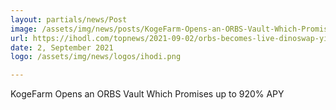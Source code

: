 ```yaml
---
layout: partials/news/Post
image: /assets/img/news/posts/KogeFarm-Opens-an-ORBS-Vault-Which-Promises-up-to-920-APY-ihodl.webp
url: https://ihodl.com/topnews/2021-09-02/orbs-becomes-live-dinoswap-yield-optimizer-koge-farm-adds-vault-orbs-usdc/
date: 2, September 2021
logo: /assets/img/news/logos/ihodi.png

---
```



KogeFarm Opens an ORBS Vault Which Promises up to 920% APY